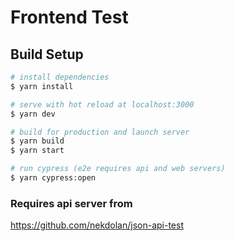 # Frontend Test

## Build Setup

```bash
# install dependencies
$ yarn install

# serve with hot reload at localhost:3000
$ yarn dev

# build for production and launch server
$ yarn build
$ yarn start

# run cypress (e2e requires api and web servers)
$ yarn cypress:open
```
### Requires api server from
https://github.com/nekdolan/json-api-test
